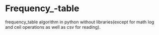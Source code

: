 # Frequency_-table
frequency_table algorithm in python without libraries(except for math log and ceil operations as well as csv for reading).
